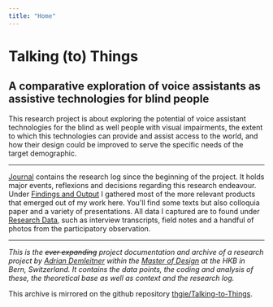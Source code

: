 ```yaml
---
title: "Home"
---
```


# Talking (to) Things
## A comparative exploration of voice assistants as assistive technologies for blind people

This research project is about exploring the potential of voice assistant technologies for the blind as well people with visual impairments, the extent to which this technologies can provide and assist access to the world, and how their design could be improved to serve the specific needs of the target demographic.

---

[Journal](Journal.md) contains the research log since the beginning of the project. It holds major events, reflexions and decisions regarding this research endeavour. Under [Findings and Output](Findings%20and%20Output.md) I gathered most of the more relevant products that emerged out of my work here. You'll find some texts but also colloquia paper and a variety of presentations. All data I captured are to found under [Research Data](Research%20Data.md), such as interview transcripts, field notes and a handful of photos from the participatory observation.

---

*This is the ~~ever expanding~~ project documentation and archive of a research project by [Adrian Demleitner](https://thgie.ch) within the [Master of Design](https://www.hkb-ma-design.ch/en/home-118.html) at the HKB in Bern, Switzerland. It contains the data points, the coding and analysis of these, the theoretical base as well as context and the research log.*

This archive is mirrored on the github repository [thgie/Talking-to-Things](https://github.com/thgie/Talking-to-Things).